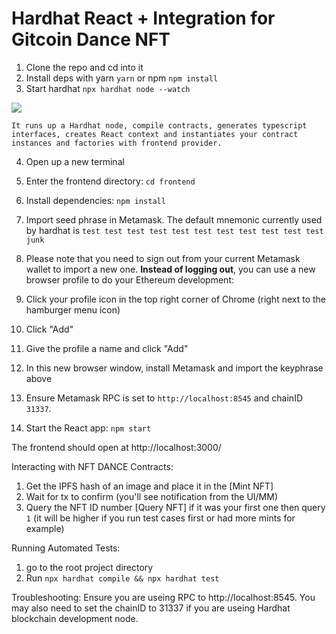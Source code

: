 # Hardhat React + Integration for Gitcoin Dance NFT 
1. Clone the repo and cd into it
2. Install deps with yarn `yarn` or npm `npm install`
3. Start hardhat `npx hardhat node --watch`

![](https://media.giphy.com/media/9l6z9MzXfHX9gKzbvU/giphy.gif)

```text
It runs up a Hardhat node, compile contracts, generates typescript interfaces, creates React context and instantiates your contract instances and factories with frontend provider.
```

4. Open up a new terminal
5. Enter the frontend directory: `cd frontend`
6. Install dependencies: `npm install`
   
7. Import seed phrase in Metamask. The default mnemonic currently used by hardhat is `test test test test test test test test test test test junk`
  1. Please note that you need to sign out from your current Metamask wallet to import a new one. **Instead of logging out**, you can use a new browser profile to do your Ethereum development:
  3. Click your profile icon in the top right corner of Chrome (right next to the hamburger menu icon)
  4. Click "Add"
  5. Give the profile a name and click "Add"
  6. In this new browser window, install Metamask and import the keyphrase above
8. Ensure Metamask RPC is set to `http://localhost:8545` and chainID `31337`.
9. Start the React app: `npm start`

The frontend should open at http://localhost:3000/

Interacting with NFT DANCE Contracts:
1. Get the IPFS hash of an image and place it in the [Mint NFT]
2. Wait for tx to confirm (you'll see notification from the UI/MM)
3. Query the NFT ID number [Query NFT] if it was your first one then query `1` (it will be higher if you run test cases first or had more mints for example)

Running Automated Tests:
1. go to the root project directory
2. Run `npx hardhat compile && npx hardhat test`

Troubleshooting:
Ensure you are useing RPC to http://localhost:8545.
You may also need to set the chainID to 31337 if you are useing Hardhat blockchain development node.
